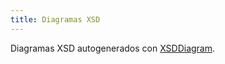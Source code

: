 ```yaml
---
title: Diagramas XSD
---
```


Diagramas XSD autogenerados con [XSDDiagram](http://regis.cosnier.free.fr/?page=XSDDiagram).
